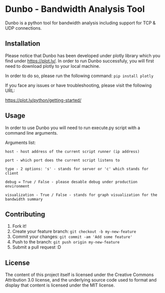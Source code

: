 # Dunbo - Bandwidth Analysis Tool

Dunbo is a python tool for bandwidth analysis including support for TCP & UDP connections.

## Installation

Please notice that Dunbo has been developed under plotly library
which you find under https://plot.ly/. In order to run Dunbo successfuly, you will first need to download plotly to your local machine.

In order to do so, please run the following command:
`pip install plotly`

If you face any issues or have troubleshooting, please visit the following URL:

https://plot.ly/python/getting-started/

## Usage

In order to use Dunbo you will need to run execute.py script with a command line arguments.

Arguments list:

`host - host address of the current script runner (ip address)`

`port - which port does the current script listens to`

`type - 2 options: 's' - stands for server or 'c' which stands for client`

`debug = True / False - please desable debug under production environment`

`visualization - True / False - stands for graph visualization for the bandwidth summary`

## Contributing

1. Fork it!
2. Create your feature branch: `git checkout -b my-new-feature`
3. Commit your changes: `git commit -am 'Add some feature'`
4. Push to the branch: `git push origin my-new-feature`
5. Submit a pull request :D

## License

The content of this project itself is licensed under the Creative Commons Attribution 3.0 license, and the underlying source code used
to format and display that content is licensed under the MIT license.
